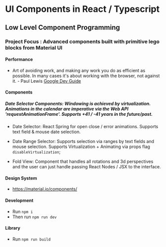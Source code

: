# UI Components in React / Typescript

## Low Level Component Programming

### Project Focus : Advanced components built with primitive lego blocks from Material UI

#### Performance

- Art of avoiding work, and making any work you do as efficient as possible. In many cases it's about working with the browser, not against it. - Paul Lewis [Google Dev Guide](https://developers.google.com/web/fundamentals/performance/rendering/)

#### Components

##### Date Selector Components: Windowing is achieved by virtualization. Animations in the calendar are imperative via the Web API 'requestAnimationFrame'. Supports +41 / -41 years in the future/past.

- Date Selector: React Spring for open close / error animations. Supports text field & mouse date selection.

- Date Range Selector: Supports selection via ranges by text fields and mouse selection. Supports Virtualization + Animating via props flag `disableVirtualization`;

- Fold View: Component that handles all rotations and 3d perspectives and the user can just handle passing
React Nodes / JSX to the interface. 

#### Design System

- https://material.io/components/

#### Development

- Run `npm i`
- Then run `npm run dev`

#### Library

- Run `npm run build`
